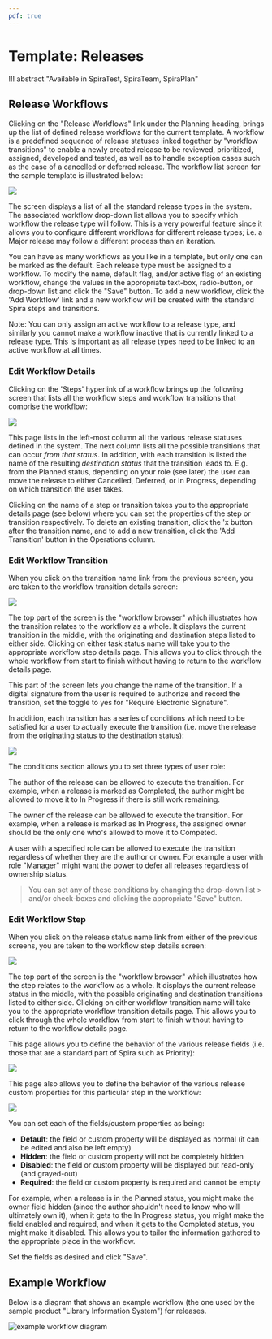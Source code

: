 ```yaml
---
pdf: true
---
```


# Template: Releases
!!! abstract "Available in SpiraTest, SpiraTeam, SpiraPlan"

## Release Workflows
Clicking on the "Release Workflows" link under the Planning heading, brings up the list of defined release workflows for the current template. A workflow is a predefined sequence of release statuses linked together by "workflow transitions" to enable a newly created release to be reviewed, prioritized, assigned, developed and tested, as well as to handle exception cases such as the case of a cancelled or deferred release. The workflow list screen for the sample template is illustrated below:

![](img/Template_Releases_121.png)

The screen displays a list of all the standard release types in the system. The associated workflow drop-down list allows you to specify which workflow the release type will follow. This is a very powerful feature since it allows you to configure different workflows for different release types; i.e. a Major release may follow a different process than an iteration.

You can have as many workflows as you like in a template, but only one can be marked as the default. Each release type must be assigned to a workflow. To modify the name, default flag, and/or active flag of an existing workflow, change the values in the appropriate text-box, radio-button, or drop-down list and click the "Save" button. To add a new workflow, click the 'Add Workflow' link and a new workflow will be created with the standard Spira steps and transitions.

Note: You can only assign an active workflow to a release type, and similarly you cannot make a workflow inactive that is currently linked to a release type. This is important as all release types need to be linked to an active workflow at all times.


### Edit Workflow Details
Clicking on the 'Steps' hyperlink of a workflow brings up the following screen that lists all the workflow steps and workflow transitions that comprise the workflow:

![](img/Template_Releases_122.png)

This page lists in the left-most column all the various release statuses defined in the system. The next column lists all the possible transitions that can occur *from that status*. In addition, with each transition is listed the name of the resulting *destination status* that the transition leads to. E.g. from the Planned status, depending on your role (see later) the user can move the release to either Cancelled, Deferred, or In Progress, depending on which transition the user takes.

Clicking on the name of a step or transition takes you to the appropriate details page (see below) where you can set the properties of the step or transition respectively. To delete an existing transition, click the 'x button after the transition name, and to add a new transition, click the 'Add Transition' button in the Operations column.


### Edit Workflow Transition
When you click on the transition name link from the previous screen, you are taken to the workflow transition details screen:

![](img/Template_Releases_123.png)

The top part of the screen is the "workflow browser" which illustrates how the transition relates to the workflow as a whole. It displays the current transition in the middle, with the originating and destination steps listed to either side. Clicking on either task status name will take you to the appropriate workflow step details page. This allows you to click through the whole workflow from start to finish without having to return to the workflow details page.

This part of the screen lets you change the name of the transition. If a digital signature from the user is required to authorize and record the transition, set the toggle to yes for "Require Electronic Signature".

In addition, each transition has a series of conditions which need to be satisfied for a user to actually execute the transition (i.e. move the release from the originating status to the destination status):

![](img/Template_Releases_124.png)

The conditions section allows you to set three types of user role:

The author of the release can be allowed to execute the transition. For example, when a release is marked as Completed, the author might be allowed to move it to In Progress if there is still work remaining.

The owner of the release can be allowed to execute the transition. For example, when a release is marked as In Progress, the assigned owner should be the only one who's allowed to move it to Competed.

A user with a specified role can be allowed to execute the transition regardless of whether they are the author or owner. For example a user with role "Manager" might want the power to defer all releases regardless of ownership status.

> You can set any of these conditions by changing the drop-down list > and/or check-boxes and clicking the appropriate "Save" button.


### Edit Workflow Step
When you click on the release status name link from either of the previous screens, you are taken to the workflow step details screen:

![](img/Template_Releases_125.png)

The top part of the screen is the "workflow browser" which illustrates how the step relates to the workflow as a whole. It displays the current release status in the middle, with the possible originating and destination transitions listed to either side. Clicking on either workflow transition name will take you to the appropriate workflow transition details page. This allows you to click through the whole workflow from start to finish without having to return to the workflow details page.

This page allows you to define the behavior of the various release fields (i.e. those that are a standard part of Spira such as Priority):

![](img/Template_Releases_126.png)

This page also allows you to define the behavior of the various release custom properties for this particular step in the workflow:

![](img/Template_Releases_127.png)

You can set each of the fields/custom properties as being:

- **Default**: the field or custom property will be displayed as normal (it can be edited and also be left empty)
- **Hidden**: the field or custom property will not be completely hidden
- **Disabled**: the field or custom property will be displayed but read-only (and grayed-out)
- **Required**: the field or custom property is required and cannot be empty

For example, when a release is in the Planned status, you might make the owner field hidden (since the author shouldn't need to know who will ultimately own it), when it gets to the In Progress status, you might make the field enabled and required, and when it gets to the Completed status, you might make it disabled. This allows you to tailor the information gathered to the appropriate place in the workflow.

Set the fields as desired and click "Save".


## Example Workflow
Below is a diagram that shows an example workflow (the one used by the sample product "Library Information System") for releases.

![example workflow diagram](img/Template_Releases_WorkflowDiagram.png)